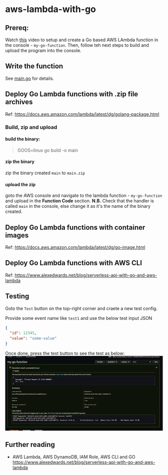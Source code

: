 # aws-lambda-with-go

## Prereq:

Watch [this](https://www.youtube.com/watch?v=x_yCX4kSchY) video to setup and create a Go based AWS LAmbda function in the console - `my-go-function`. Then, follow teh next steps to build and upload the program into the console.

## Write the function
See [main.go](main.go) for details.

## Deploy Go Lambda functions with .zip file archives

Ref: https://docs.aws.amazon.com/lambda/latest/dg/golang-package.html

### Build, zip and upload

#### build the binary:
> GOOS=linux go build -o main

#### zip the binary
zip the binary created `main` to `main.zip`

#### upload the zip
goto the AWS console and navigate to the lambda function - `my-go-function` and upload in the **Function Code** section. 
**N.B.** Check that the handler is called `main` in the console, else change it as it's the name of the binary created.


## Deploy Go Lambda functions with container images
Ref: https://docs.aws.amazon.com/lambda/latest/dg/go-image.html



## Deploy Go Lambda functions with AWS CLI
Ref: https://www.alexedwards.net/blog/serverless-api-with-go-and-aws-lambda


## Testing
Goto the `Test` button on the top-right corner and craete a new test config.

Provide some event name like `test1` and use the below test input JSON
```json
{
  "id": 12345,
  "value": "some-value"
}
```
Once done, press the test button to see the test as below:
![alt text](lambda-test-result.png "aws go lambda test result")

## Further reading

- AWS Lambda, AWS DynamoDB, IAM Role, AWS CLI and GO
https://www.alexedwards.net/blog/serverless-api-with-go-and-aws-lambda